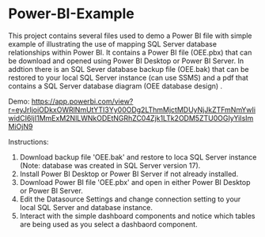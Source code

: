 # Power-BI-Example
This project contains several files used to demo a Power BI file with simple example of illustrating the use of mapping SQL Server database relationships within Power BI. It contains a Power BI file (OEE.pbx) that can be download and opened using Power BI Desktop or Power BI Server. In addtion there is an SQL Sever database backup file (OEE.bak) that can be restored to your local SQL Server instance (can use SSMS) and a pdf that contains a SQL Server database diagram (OEE database design) . 

Demo: https://app.powerbi.com/view?r=eyJrIjoiODkxOWRlNmUtYTI3Yy00ODg2LThmMjctMDUyNjJkZTFmNmYwIiwidCI6IjI1MmExM2NlLWNkODEtNGRhZC04Zjk1LTk2ODM5ZTU0OGIyYiIsImMiOjN9

Instructions:

1. Download backup file 'OEE.bak' and restore to loca SQL Server instance (Note: database was created in SQL Server version 17).
2. Install Power BI Desktop or Power BI Server if not already installed.
3. Download Power BI file 'OEE.pbx' and open in either Power BI Desktop or Power BI Server.
4. Edit the Datasource Settings and change connection setting to your local SQL Server and database instance.
5. Interact with the simple dashboard components and notice which tables are being used as you select a dashbaord component.
